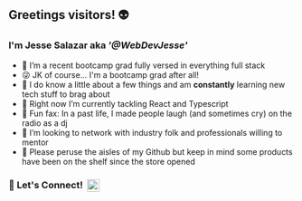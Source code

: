 ## Greetings visitors! 👽

### I'm Jesse Salazar aka ***'@WebDevJesse'***

- 🥾 I’m a recent bootcamp grad fully versed in everything full stack
- 😜 JK of course... I'm a bootcamp grad after all!
- 🧠 I do know a little about a few things and am **constantly** learning new tech stuff to brag about
- 🌱 Right now I’m currently tackling React and Typescript
- 📠 Fun fax: In a past life, I made people laugh (and sometimes cry) on the radio as a dj
- 👯 I’m looking to network with industry folk and professionals willing to mentor
- 🛒 Please peruse the aisles of my Github but keep in mind some products have been on the shelf since the store opened

### 🤝 Let's Connect!&nbsp;&nbsp;[<img align="center" alt="LinkedIn" width="22px" src="https://cdn.jsdelivr.net/npm/simple-icons@v3/icons/linkedin.svg" />][linkedin]

[linkedin]: https://www.linkedin.com/in/webdevjesse
